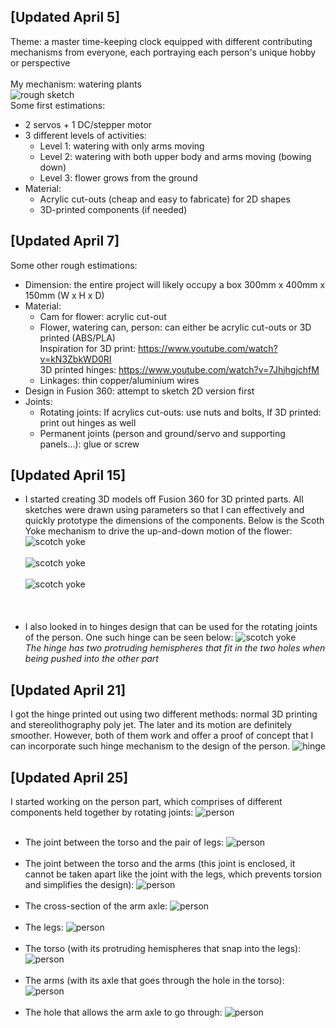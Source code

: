 [Updated April 5]
---------------

Theme: a master time-keeping clock equipped with different contributing mechanisms from everyone, each portraying each person's unique hobby or perspective<br><br>
My mechanism: watering plants  
![rough sketch](https://raw.githubusercontent.com/vtn238/machineLab/master/finalProject/IMG_20200405_175443.jpg)  
Some first estimations:  
* 2 servos + 1 DC/stepper motor
* 3 different levels of activities:
  * Level 1: watering with only arms moving
  * Level 2: watering with both upper body and arms moving (bowing down)
  * Level 3: flower grows from the ground
* Material:
  * Acrylic cut-outs (cheap and easy to fabricate) for 2D shapes
  * 3D-printed components (if needed)
    
[Updated April 7]
---------------
Some other rough estimations:
* Dimension: the entire project will likely occupy a box 300mm x 400mm x 150mm (W x H x D)
* Material:
  * Cam for flower: acrylic cut-out
  * Flower, watering can, person: can either be acrylic cut-outs or 3D printed (ABS/PLA)
  <br>Inspiration for 3D print: https://www.youtube.com/watch?v=kN3ZbkWD0RI
  <br>3D printed hinges: https://www.youtube.com/watch?v=7JhjhgjchfM
  * Linkages: thin copper/aluminium wires
* Design in Fusion 360: attempt to sketch 2D version first
* Joints:
  * Rotating joints: If acrylics cut-outs: use nuts and bolts, If 3D printed: print out hinges as well
  * Permanent joints (person and ground/servo and supporting panels...): glue or screw  

[Updated April 15]
---------------
- I started creating 3D models off Fusion 360 for 3D printed parts. All sketches were drawn using parameters so that I can effectively and quickly prototype the dimensions of the components. Below is the Scoth Yoke mechanism to drive the up-and-down motion of the flower:<br>
![scotch yoke](https://raw.githubusercontent.com/nguyenvince/machineLab/master/finalProject/Screenshot%20(12).png)<br><br>
![scotch yoke](https://raw.githubusercontent.com/nguyenvince/machineLab/master/finalProject/Screenshot%20(13).png)<br><br>
![scotch yoke](https://raw.githubusercontent.com/nguyenvince/machineLab/master/finalProject/Screenshot%20(14).png)<br><br>
<br><br>
- I also looked in to hinges design that can be used for the rotating joints of the person. One such hinge can be seen below:
![scotch yoke](https://raw.githubusercontent.com/nguyenvince/machineLab/master/finalProject/Screenshot%20(15).png)<br>
*The hinge has two protruding hemispheres that fit in the two holes when being pushed into the other part*<br>

[Updated April 21]
-----------------
I got the hinge printed out using two different methods: normal 3D printing and stereolithography poly jet. The later and its motion are definitely smoother. However, both of them work and offer a proof of concept that I can incorporate such hinge mechanism to the design of the person.
![hinge](https://raw.githubusercontent.com/nguyenvince/machineLab/master/finalProject/IMG_20200421_173802.jpg)<br>

[Updated April 25]
-----------------
I started working on the person part, which comprises of different components held together by rotating joints:
![person](https://raw.githubusercontent.com/nguyenvince/machineLab/master/finalProject/Screenshot%20(17).png)<br><br>
- The joint between the torso and the pair of legs:
![person](https://raw.githubusercontent.com/nguyenvince/machineLab/master/finalProject/Screenshot%20(18).png)<br><br>
- The joint between the torso and the arms (this joint is enclosed, it cannot be taken apart like the joint with the legs, which prevents torsion and simplifies the design): 
![person](https://raw.githubusercontent.com/nguyenvince/machineLab/master/finalProject/Screenshot%20(19).png)<br><br>
- The cross-section of the arm axle:
![person](https://raw.githubusercontent.com/nguyenvince/machineLab/master/finalProject/Screenshot%20(20).png)<br><br>
- The legs:
![person](https://raw.githubusercontent.com/nguyenvince/machineLab/master/finalProject/Screenshot%20(21).png)<br><br>
- The torso (with its protruding hemispheres that snap into the legs):
![person](https://raw.githubusercontent.com/nguyenvince/machineLab/master/finalProject/Screenshot%20(22).png)<br><br>
- The arms (with its axle that goes through the hole in the torso):
![person](https://raw.githubusercontent.com/nguyenvince/machineLab/master/finalProject/Screenshot%20(24).png)<br><br>
- The hole that allows the arm axle to go through:
![person](https://raw.githubusercontent.com/nguyenvince/machineLab/master/finalProject/Screenshot%20(23).png)<br><br>
